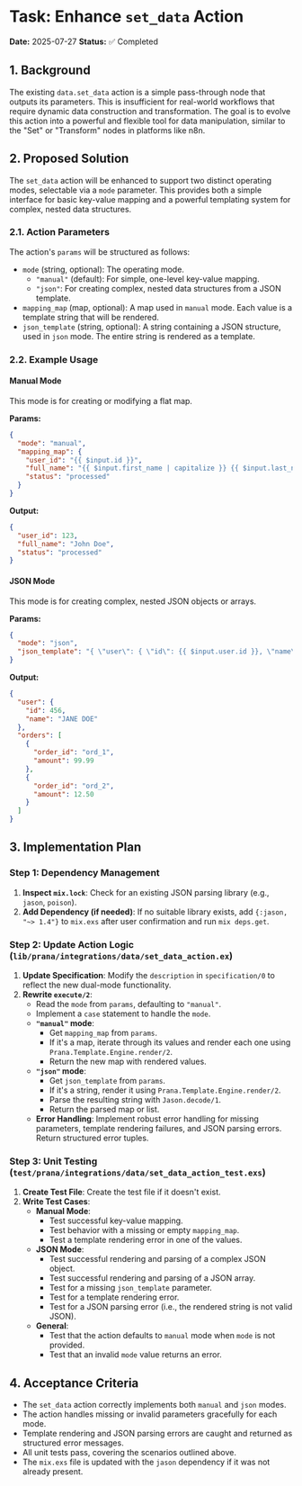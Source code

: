 
# Task: Enhance `set_data` Action

**Date:** 2025-07-27
**Status:** ✅ Completed

## 1. Background

The existing `data.set_data` action is a simple pass-through node that outputs its parameters. This is insufficient for real-world workflows that require dynamic data construction and transformation. The goal is to evolve this action into a powerful and flexible tool for data manipulation, similar to the "Set" or "Transform" nodes in platforms like n8n.

## 2. Proposed Solution

The `set_data` action will be enhanced to support two distinct operating modes, selectable via a `mode` parameter. This provides both a simple interface for basic key-value mapping and a powerful templating system for complex, nested data structures.

### 2.1. Action Parameters

The action's `params` will be structured as follows:

- `mode` (string, optional): The operating mode.
  - `"manual"` (default): For simple, one-level key-value mapping.
  - `"json"`: For creating complex, nested data structures from a JSON template.
- `mapping_map` (map, optional): A map used in `manual` mode. Each value is a template string that will be rendered.
- `json_template` (string, optional): A string containing a JSON structure, used in `json` mode. The entire string is rendered as a template.

### 2.2. Example Usage

#### Manual Mode

This mode is for creating or modifying a flat map.

**Params:**
```json
{
  "mode": "manual",
  "mapping_map": {
    "user_id": "{{ $input.id }}",
    "full_name": "{{ $input.first_name | capitalize }} {{ $input.last_name | capitalize }}",
    "status": "processed"
  }
}
```

**Output:**
```json
{
  "user_id": 123,
  "full_name": "John Doe",
  "status": "processed"
}
```

#### JSON Mode

This mode is for creating complex, nested JSON objects or arrays.

**Params:**
```json
{
  "mode": "json",
  "json_template": "{ \"user\": { \"id\": {{ $input.user.id }}, \"name\": \"{{ $input.user.name | upper_case }}\" }, \"orders\": [ {%- for order in $input.orders -%} { \"order_id\": \"{{ order.id }}\", \"amount\": {{ order.amount }} } {%- if not loop.last -%},{%- endif -%} {%- endfor -%} ] }"
}
```

**Output:**
```json
{
  "user": {
    "id": 456,
    "name": "JANE DOE"
  },
  "orders": [
    {
      "order_id": "ord_1",
      "amount": 99.99
    },
    {
      "order_id": "ord_2",
      "amount": 12.50
    }
  ]
}
```

## 3. Implementation Plan

### Step 1: Dependency Management

1.  **Inspect `mix.lock`**: Check for an existing JSON parsing library (e.g., `jason`, `poison`).
2.  **Add Dependency (if needed)**: If no suitable library exists, add `{:jason, "~> 1.4"}` to `mix.exs` after user confirmation and run `mix deps.get`.

### Step 2: Update Action Logic (`lib/prana/integrations/data/set_data_action.ex`)

1.  **Update Specification**: Modify the `description` in `specification/0` to reflect the new dual-mode functionality.
2.  **Rewrite `execute/2`**:
    - Read the `mode` from `params`, defaulting to `"manual"`.
    - Implement a `case` statement to handle the `mode`.
    - **`"manual"` mode**:
        - Get `mapping_map` from `params`.
        - If it's a map, iterate through its values and render each one using `Prana.Template.Engine.render/2`.
        - Return the new map with rendered values.
    - **`"json"` mode**:
        - Get `json_template` from `params`.
        - If it's a string, render it using `Prana.Template.Engine.render/2`.
        - Parse the resulting string with `Jason.decode/1`.
        - Return the parsed map or list.
    - **Error Handling**: Implement robust error handling for missing parameters, template rendering failures, and JSON parsing errors. Return structured error tuples.

### Step 3: Unit Testing (`test/prana/integrations/data/set_data_action_test.exs`)

1.  **Create Test File**: Create the test file if it doesn't exist.
2.  **Write Test Cases**:
    - **Manual Mode**:
        - Test successful key-value mapping.
        - Test behavior with a missing or empty `mapping_map`.
        - Test a template rendering error in one of the values.
    - **JSON Mode**:
        - Test successful rendering and parsing of a complex JSON object.
        - Test successful rendering and parsing of a JSON array.
        - Test for a missing `json_template` parameter.
        - Test for a template rendering error.
        - Test for a JSON parsing error (i.e., the rendered string is not valid JSON).
    - **General**:
        - Test that the action defaults to `manual` mode when `mode` is not provided.
        - Test that an invalid `mode` value returns an error.

## 4. Acceptance Criteria

- The `set_data` action correctly implements both `manual` and `json` modes.
- The action handles missing or invalid parameters gracefully for each mode.
- Template rendering and JSON parsing errors are caught and returned as structured error messages.
- All unit tests pass, covering the scenarios outlined above.
- The `mix.exs` file is updated with the `jason` dependency if it was not already present.

